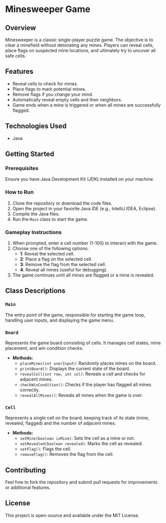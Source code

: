 # Minesweeper Game

## Overview

Minesweeper is a classic single-player puzzle game. The objective is to clear a minefield without detonating any mines. Players can reveal cells, place flags on suspected mine locations, and ultimately try to uncover all safe cells.

## Features

- Reveal cells to check for mines.
- Place flags to mark potential mines.
- Remove flags if you change your mind.
- Automatically reveal empty cells and their neighbors.
- Game ends when a mine is triggered or when all mines are successfully flagged.

## Technologies Used

- Java

## Getting Started

### Prerequisites

Ensure you have Java Development Kit (JDK) installed on your machine.

### How to Run

1. Clone the repository or download the code files.
2. Open the project in your favorite Java IDE (e.g., IntelliJ IDEA, Eclipse).
3. Compile the Java files.
4. Run the `Main` class to start the game.

### Gameplay Instructions

1. When prompted, enter a cell number (1-100) to interact with the game.
2. Choose one of the following options:
   - **1**: Reveal the selected cell.
   - **2**: Place a flag on the selected cell.
   - **3**: Remove the flag from the selected cell.
   - **4**: Reveal all mines (useful for debugging).
3. The game continues until all mines are flagged or a mine is revealed.

## Class Descriptions

### `Main`

The entry point of the game, responsible for starting the game loop, handling user inputs, and displaying the game menu.

### `Board`

Represents the game board consisting of cells. It manages cell states, mine placement, and win condition checks.

- **Methods:**
  - `placeMines(int userInput)`: Randomly places mines on the board.
  - `printBoard()`: Displays the current state of the board.
  - `revealCell(int row, int col)`: Reveals a cell and checks for adjacent mines.
  - `checkWinCondition()`: Checks if the player has flagged all mines correctly.
  - `revealAllMines()`: Reveals all mines when the game is over.

### `Cell`

Represents a single cell on the board, keeping track of its state (mine, revealed, flagged) and the number of adjacent mines.

- **Methods:**
  - `setMine(boolean isMine)`: Sets the cell as a mine or not.
  - `setRevealed(boolean revealed)`: Marks the cell as revealed.
  - `setFlag()`: Flags the cell.
  - `removeFlag()`: Removes the flag from the cell.

## Contributing

Feel free to fork the repository and submit pull requests for improvements or additional features.

## License

This project is open-source and available under the MIT License.
